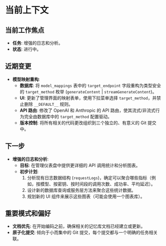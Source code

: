 # 当前上下文

## 当前工作焦点

- **任务**: 增强的日志和分析。
- **状态**: 进行中。

## 近期变更

- **模型映射重构**:
  - **数据库**: 将 `model_mappings` 表中的 `target_endpoint` 字段重构为类型安全的 `target_method` 枚举 (`generateContent` | `streamGenerateContent`)。
  - **UI**: 更新了管理界面的映射表单，使用下拉菜单选择 `target_method`，并禁止删除 `__DEFAULT__` 规则。
  - **API 路由**: 修改了 OpenAI 和 Anthropic 的 API 路由，使其流式/非流式行为完全由数据库中的 `target_method` 配置驱动。
  - **版本控制**: 将所有相关的代码更改组织到三个独立的、有意义的 Git 提交中。

## 下一步

- **增强的日志和分析**:
  - **目标**: 在管理仪表盘中提供更详细的 API 调用统计和分析图表。
  - **初步计划**:
    1.  分析现有日志数据结构 (`requestLogs`)，确定可以聚合哪些指标（例如，按模型、按密钥、按时间段的调用次数、成功率、平均延迟）。
    2.  设计新的数据库查询或服务层方法来聚合这些统计数据。
    3.  规划新的 UI 组件来展示这些图表（可能会使用一个图表库）。

## 重要模式和偏好

- **文档优先**: 在开始编码之前，确保相关的记忆库文档已经建立或更新。
- **原子化提交**: 倾向于小而集中的 Git 提交，每个提交都与一个明确的任务相关联。
